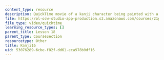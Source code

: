 ```yaml
---
content_type: resource
description: QuickTime movie of a kanji character being painted with a brush.
file: https://ol-ocw-studio-app-production.s3.amazonaws.com/courses/21g-504-japanese-iv-spring-2009/530762896cbef82fdd61eca978b0df16_Kanji16.mov
file_type: video/quicktime
learning_resource_types: []
parent_title: Lesson 18
parent_type: CourseSection
resourcetype: Other
title: Kanji16
uid: 53076289-6cbe-f82f-dd61-eca978b0df16
---
```

